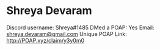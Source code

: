 # Shreya Devaram

Discord username: Shreya#1485
DMed a POAP: Yes
Email: shreya.devaram@gmail.com
Unique POAP Link: http://POAP.xyz/claim/y3y0m0